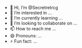 - 👋 Hi, I’m @Secretretrcg
- 👀 I’m interested in ...
- 🌱 I’m currently learning ...
- 💞️ I’m looking to collaborate on ...
- 📫 How to reach me ...
- 😄 Pronouns: ...
- ⚡ Fun fact: ...

<!---
Secretretrcg/Secretretrcg is a ✨ special ✨ repository because its `README.md` (this file) appears on your GitHub profile.
You can click the Preview link to take a look at your changes.
--->
